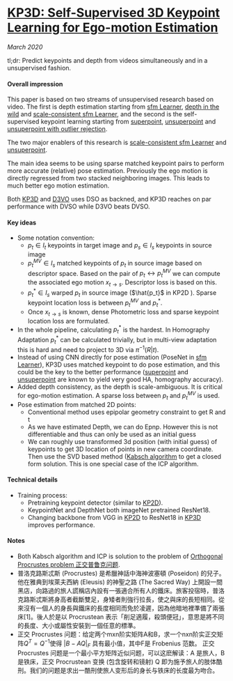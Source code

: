 # [KP3D: Self-Supervised 3D Keypoint Learning for Ego-motion Estimation](https://arxiv.org/abs/1912.03426)

_March 2020_

tl;dr: Predict keypoints and depth from videos simultaneously and in a unsupervised fashion.

#### Overall impression
This paper is based on two streams of unsupervised research based on video. The first is depth estimation starting from [sfm Learner](sfm_learner.md), [depth in the wild](mono_depth_video_in_the_wild.md) and [scale-consistent sfm Learner](sc_sfm_learner.md), and the second is the self-supervised keypoint learning starting from [superpoint](superpoint.md), [unsuperpoint](unsuperpoint.md) and [unsuperpoint with outlier rejection](kp2d.md).

The two major enablers of this research is [scale-consistent sfm Learner](sc_sfm_learner.md) and [unsuperpoint](unsuperpoint.md).

The main idea seems to be using sparse matched keypoint pairs to perform more accurate (relative) pose estimation. Previously the ego motion is directly regressed from two stacked neighboring images. This leads to much better ego motion estimation.

Both [KP3D](kp3d.md) and [D3VO](d3vo.md) uses DSO as backned, and KP3D reaches on par performance with DVSO while D3VO beats DVSO.

#### Key ideas
- Some notation convention:
	- $p_t \in I_t$ keypoints in target image and $p_s \in I_s$ keypoints in source image
	- $p_t^{MV} \in I_s$ matched keypoints of $p_t$ in source image based on descriptor space. Based on the pair of $p_t \leftrightarrow p_t^{MV}$ we can compute the associated ego motion $x_{t \rightarrow s}$. Descriptor loss is based on this. 
	- $p_t^* \in I_s$ warped $p_t$ in source image ($\hat{p_t}$ in KP2D ). Sparse keypoint location loss is between $p_t^{MV}$ and $p_t^*$.
	- Once $x_{t \rightarrow s}$ is known, dense Photometric loss and sparse keypoint location loss are formulated.
- In the whole pipeline, calculating $p_t^*$ is the hardest. In Homography Adaptation $p_t^*$ can be calculated trivially, but in multi-view adaptation this is hard and need to project to 3D via $\pi^{-1}(R|t)$.
- Instead of using CNN directly for pose estimation (PoseNet in [sfm Learner](sfm_learner.md)), KP3D uses matched keypoint to do pose estimation, and this could be the key to the better performance ([superpoint](superpoint.md) and [unsuperpoint](unsuperpoint.md) are known to yield very good HA, homography accuracy).
- Added depth consistency, as the depth is scale-ambiguous. It is critical for ego-motion estimation. A sparse loss between $p_t$ and $p_t^{MV}$ is used. 
- Pose estimation from matched 2D points:
	- Conventional method uses epipolar geometry constraint to get R and t
	- As we have estimated Depth, we can do Epnp. However this is not differentiable and thus can only be used as an initial guess
	- We can roughly use transformed 3d position (with initial guess) of keypoints to get 3D location of points in new camera coordinate. Then use the SVD based method ([Kabsch algorithm](https://en.wikipedia.org/wiki/Kabsch_algorithm) to get a closed form solution. This is one special case of the ICP algorithm. 

#### Technical details
- Training process:
	- Pretraining keypoint detector (similar to [KP2D](kp2d.md)).
	- KeypointNet and DepthNet both imageNet pretrained ResNet18. 
	- Changing backbone from VGG in [KP2D](kp2d) to ResNet18 in [KP3D](kp3d.md) improves performance.

#### Notes
- Both Kabsch algorithm and ICP is solution to the problem of [Orthogonal Procrustes problem 正交普鲁克问题](https://en.wikipedia.org/wiki/Iterative_closest_point). 
- 普洛克路斯忒斯 (Procrustes) 是希臘神話中海神波塞頓 (Poseidon) 的兒子。他在雅典到埃萊夫西納 (Eleusis) 的神聖之路 (The Sacred Way) 上開設一間黑店，向路過的旅人謊稱店內設有一張適合所有人的鐵床。旅客投宿時，普洛克路斯忒斯將身高者截斷雙足，身矮者則強行拉長，使之與床的長短相同。從來沒有一個人的身長與鐵床的長度相同而免於凌遲，因為他暗地裡準備了兩張床[1]。後人於是以 Procrustean 表示「削足適履，殺頭便冠」，意思是將不同的長度、大小或屬性安裝到一個任意的標準。
- 正交 Procrustes 问题：给定两个mxn阶实矩阵A和B，求一个nxn阶实正交矩阵$Q^T=Q^{-1}$使得  $|B-AQ|_F$ 具有最小值，其中F是 Frobenius 范数。
正交 Procrustes 问题是一个最小平方矩阵近似问题，可以这麽解读：A 是旅人，B 是铁床，正交 Procrustean 变换 (包含旋转和镜射) Q 即为施予旅人的肢体酷刑。我们的问题是求出一酷刑使旅人变形后的身长与铁床的长度最为吻合。


